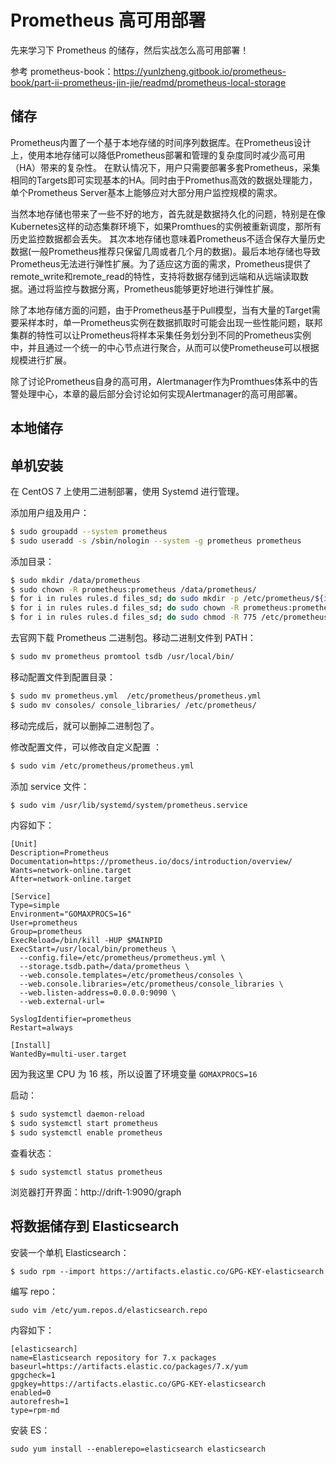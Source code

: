 # Prometheus 高可用部署

先来学习下 Prometheus 的储存，然后实战怎么高可用部署！

参考 prometheus-book：https://yunlzheng.gitbook.io/prometheus-book/part-ii-prometheus-jin-jie/readmd/prometheus-local-storage



## 储存

Prometheus内置了一个基于本地存储的时间序列数据库。在Prometheus设计上，使用本地存储可以降低Prometheus部署和管理的复杂度同时减少高可用（HA）带来的复杂性。 在默认情况下，用户只需要部署多套Prometheus，采集相同的Targets即可实现基本的HA。同时由于Promethus高效的数据处理能力，单个Prometheus Server基本上能够应对大部分用户监控规模的需求。

当然本地存储也带来了一些不好的地方，首先就是数据持久化的问题，特别是在像Kubernetes这样的动态集群环境下，如果Promthues的实例被重新调度，那所有历史监控数据都会丢失。 其次本地存储也意味着Prometheus不适合保存大量历史数据(一般Prometheus推荐只保留几周或者几个月的数据)。最后本地存储也导致Prometheus无法进行弹性扩展。为了适应这方面的需求，Prometheus提供了remote_write和remote_read的特性，支持将数据存储到远端和从远端读取数据。通过将监控与数据分离，Prometheus能够更好地进行弹性扩展。

除了本地存储方面的问题，由于Prometheus基于Pull模型，当有大量的Target需要采样本时，单一Prometheus实例在数据抓取时可能会出现一些性能问题，联邦集群的特性可以让Prometheus将样本采集任务划分到不同的Prometheus实例中，并且通过一个统一的中心节点进行聚合，从而可以使Prometheuse可以根据规模进行扩展。

除了讨论Prometheus自身的高可用，Alertmanager作为Promthues体系中的告警处理中心，本章的最后部分会讨论如何实现Alertmanager的高可用部署。



## 本地储存



## 单机安装

在 CentOS 7 上使用二进制部署，使用 Systemd 进行管理。

添加用户组及用户：

```bash
$ sudo groupadd --system prometheus
$ sudo useradd -s /sbin/nologin --system -g prometheus prometheus
```

添加目录：

```bash
$ sudo mkdir /data/prometheus
$ sudo chown -R prometheus:prometheus /data/prometheus/
$ for i in rules rules.d files_sd; do sudo mkdir -p /etc/prometheus/${i}; done
$ for i in rules rules.d files_sd; do sudo chown -R prometheus:prometheus /etc/prometheus/${i}; done
$ for i in rules rules.d files_sd; do sudo chmod -R 775 /etc/prometheus/${i}; done
```

去官网下载 Prometheus 二进制包。移动二进制文件到 PATH：

```bash
$ sudo mv prometheus promtool tsdb /usr/local/bin/
```

移动配置文件到配置目录：

```bash
$ sudo mv prometheus.yml  /etc/prometheus/prometheus.yml
$ sudo mv consoles/ console_libraries/ /etc/prometheus/
```

移动完成后，就可以删掉二进制包了。

修改配置文件，可以修改自定义配置 ：

```bash
$ sudo vim /etc/prometheus/prometheus.yml
```

添加 service 文件：

```bash
$ sudo vim /usr/lib/systemd/system/prometheus.service 
```

内容如下：

```
[Unit]
Description=Prometheus
Documentation=https://prometheus.io/docs/introduction/overview/
Wants=network-online.target
After=network-online.target

[Service]
Type=simple
Environment="GOMAXPROCS=16"
User=prometheus
Group=prometheus
ExecReload=/bin/kill -HUP $MAINPID
ExecStart=/usr/local/bin/prometheus \
  --config.file=/etc/prometheus/prometheus.yml \
  --storage.tsdb.path=/data/prometheus \
  --web.console.templates=/etc/prometheus/consoles \
  --web.console.libraries=/etc/prometheus/console_libraries \
  --web.listen-address=0.0.0.0:9090 \
  --web.external-url=

SyslogIdentifier=prometheus
Restart=always

[Install]
WantedBy=multi-user.target
```

因为我这里 CPU 为 16 核，所以设置了环境变量 `GOMAXPROCS=16`

启动：

```bash
$ sudo systemctl daemon-reload
$ sudo systemctl start prometheus
$ sudo systemctl enable prometheus
```

查看状态：

```
$ sudo systemctl status prometheus
```

浏览器打开界面：http://drift-1:9090/graph



## 将数据储存到 Elasticsearch

安装一个单机 Elasticsearch：

```
$ sudo rpm --import https://artifacts.elastic.co/GPG-KEY-elasticsearch
```

编写 repo：

```
sudo vim /etc/yum.repos.d/elasticsearch.repo
```

内容如下：

```
[elasticsearch]
name=Elasticsearch repository for 7.x packages
baseurl=https://artifacts.elastic.co/packages/7.x/yum
gpgcheck=1
gpgkey=https://artifacts.elastic.co/GPG-KEY-elasticsearch
enabled=0
autorefresh=1
type=rpm-md
```

安装 ES：

```
sudo yum install --enablerepo=elasticsearch elasticsearch
```









